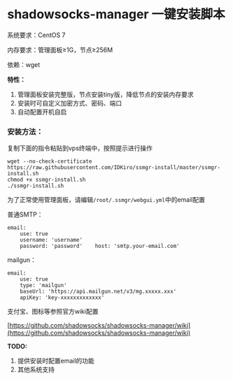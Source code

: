 # shadowsocks-manager 一键安装脚本

系统要求：CentOS 7

内存要求：管理面板≥1G，节点≥256M

依赖：wget

**特性：**

1. 管理面板安装完整版，节点安装tiny版，降低节点的安装内存要求
2. 安装时可自定义加密方式、密码、端口
3. 自动配置开机自启

### 安装方法：

复制下面的指令粘贴到vps终端中，按照提示进行操作

``` 
wget --no-check-certificate https://raw.githubusercontent.com/IDKiro/ssmgr-install/master/ssmgr-install.sh
chmod +x ssmgr-install.sh
./ssmgr-install.sh
```

为了正常使用管理面板，请编辑`/root/.ssmgr/webgui.yml`中的email配置

普通SMTP：

```
email:
    use: true
    username: 'username'
    password: 'password'    host: 'smtp.your-email.com'
```

mailgun：

```
email:
    use: true
    type: 'mailgun'
    baseUrl: 'https://api.mailgun.net/v3/mg.xxxxx.xxx'
    apiKey: 'key-xxxxxxxxxxxxx'
```

支付宝、图标等参照官方wiki配置

[https://github.com/shadowsocks/shadowsocks-manager/wiki](https://github.com/shadowsocks/shadowsocks-manager/wiki)

**TODO:**

1. 提供安装时配置email的功能
2. 其他系统支持
